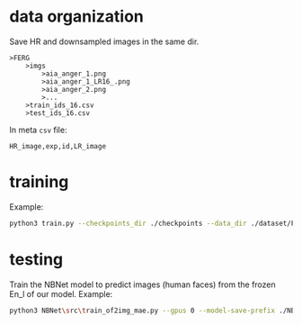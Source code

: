 # data organization
Save HR and downsampled images in the same dir.
```
>FERG
    >imgs
        >aia_anger_1.png
        >aia_anger_1_LR16_.png
        >aia_anger_2.png
        >...
    >train_ids_16.csv
    >test_ids_16.csv
```

In meta `csv` file:
```text
HR_image,exp,id,LR_image
```


# training 
Example:
```bash
python3 train.py --checkpoints_dir ./checkpoints --data_dir ./dataset/FERG --ids_file_suffix _16.csv --gpu_ids 0 --save_features 0 --save_model_freq 32 --batch_size 16 --n_threads_train 4 --n_threads_test 2 --expression_type 7 --subject_type 6 --HR_image_size 256 --nepochs_no_decay 12 --nepochs_decay 24 --lr_En 0.0005 --lr_C 0.0005 --lr_De 0.0005 --use_scheduler --L_cross 0.001 --L_adv 0.00000 --L_cls_sim 0.0001 --L_lir 0.1 --load_epoch 0 --name FERG_res_Gu --train_Gu_SC --train_Gu_LIR --resnet
```

# testing
Train the NBNet model to predict images (human faces) from the frozen En_l of our model.
Example:
```bash
python3 NBNet\src\train_of2img_mae.py --gpus 0 --model-save-prefix ./NBNet_checkpoint/128_MUG16/first --model-load-prefix ./NBNet_checkpoint/128_MUG16/first --batch-size 128 --LRPPN_path ./Privacycheckpoints/MUG16_full/net_epoch_48_id_En_l.pth --model-load-epoch 80 --data_dir ./MUG
```